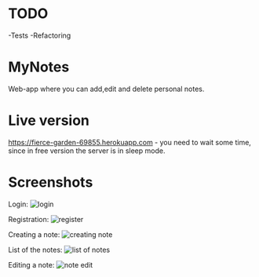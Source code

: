 # TODO
-Tests
-Refactoring

# MyNotes
Web-app where you can add,edit and delete personal notes.

# Live version
https://fierce-garden-69855.herokuapp.com - you need to wait some time, since in free version the server is in sleep mode.

# Screenshots
Login:
![login](https://i.imgur.com/rshvjaf.jpg)

Registration:
![register](https://i.imgur.com/nD4HQuC.jpg)

Creating a note:
![creating note](https://i.imgur.com/YfX85rm.jpg)

List of the notes:
![list of notes](https://i.imgur.com/qjeI3ew.jpg)

Editing a note:
![note edit](https://i.imgur.com/guO659u.jpg)
